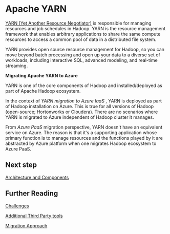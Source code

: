 # Apache YARN

[YARN (Yet Another Resource Negotiator)](https://hadoop.apache.org/docs/current/hadoop-yarn/hadoop-yarn-site/YARN.html) is responsible for managing resources and job schedules in Hadoop. YARN is the resource management framework that enables arbitrary applications to share the same compute resources to access a common pool of data in a distributed file system.  

YARN provides open source resource management for Hadoop, so you can move beyond batch processing and open up your data to a diverse set of workloads, including interactive SQL, advanced modeling, and real-time streaming.

**Migrating Apache YARN to Azure** 

YARN is one of the core components of Hadoop and installed/deployed as part of Apache Hadoop ecosystem.

In the context of *YARN migration to Azure IaaS* , YARN is deployed as part of Hadoop installation on Azure. This is true for all versions of Hadoop (open-source; Hortonworks or Cloudera). There are no scenarios where YARN is migrated to Azure independent of Hadoop cluster it manages.

From *Azure PaaS* migration perspective, YARN doesn't have an equivalent service on Azure. The reason is that it's a supporting application whose primary function is to manage resources and the functions played by it are abstracted by Azure platform when one migrates Hadoop ecosystem to Azure PaaS. 

## Next step

[Architecture and Components](architecture-and-components.md)

## Further Reading 

[Challenges](challenges.md)

[Additional Third Party tools](considerations.md)

[Migration Approach](migration-approach.md)
